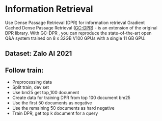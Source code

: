 # Information Retrieval
Use Dense Passage Retrieval (DPR) for information retrieval
Gradient Cached Dense Passage Retrieval ([GC-DPR](https://github.com/luyug/GC-DPR)) - is an extension of the original DPR library.
With GC-DPR , you can reproduce the state-of-the-art open Q&A system trained on 8 x 32GB V100 GPUs with a single 11 GB GPU.

## Dataset: Zalo AI 2021

## Follow train:
- Preprocessing data
- Split train, dev set
- Use bm25 get top_100 document
- Create data for training DPR from top 100 document bm25
- Use the first 50 documents as negative
- Use the remaining 50 documents as hard negative
- Train DPR, get top k document for a query

